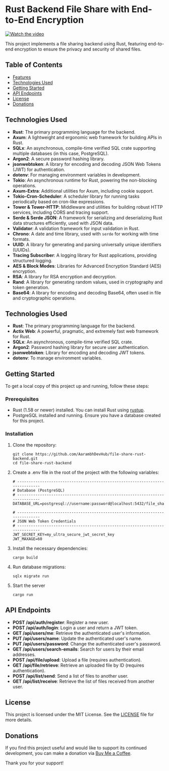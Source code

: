 # Rust Backend File Share with End-to-End Encryption

[![Watch the video](https://img.youtube.com/vi/t5w2dauFmhM/maxresdefault.jpg)](https://youtu.be/t5w2dauFmhM)

This project implements a file sharing backend using Rust, featuring end-to-end encryption to ensure the privacy and security of shared files.

## Table of Contents

- [Features](#features)
- [Technologies Used](#technologies-used)
- [Getting Started](#getting-started)
- [API Endpoints](#api-endpoints)
- [License](#license)
- [Donations](#donations)

## Technologies Used

   - **Rust**: The primary programming language for the backend.
   - **Axum**: A lightweight and ergonomic web framework for building APIs in Rust.
   - **SQLx**: An asynchronous, compile-time verified SQL crate supporting multiple databases (in this case, PostgreSQL).
   - **Argon2**: A secure password hashing library.
   - **jsonwebtoken**: A library for encoding and decoding JSON Web Tokens (JWT) for authentication.
   - **dotenv**: For managing environment variables in development.
   - **Tokio**: An asynchronous runtime for Rust, powering the non-blocking operations.
   - **Axum-Extra**: Additional utilities for Axum, including cookie support.
   - **Tokio-Cron-Scheduler**: A scheduler library for running tasks periodically based on cron-like expressions.
   - **Tower & Tower-HTTP**: Middleware and utilities for building robust HTTP services, including CORS and tracing support.
   - **Serde & Serde JSON**: A framework for serializing and deserializing Rust data structures efficiently, used with JSON data.
   - **Validator**: A validation framework for input validation in Rust.
   - **Chrono**: A date and time library, used with `serde` for working with time formats.
   - **UUID**: A library for generating and parsing universally unique identifiers (UUIDs).
   - **Tracing Subscriber**: A logging library for Rust applications, providing structured logging.
   - **AES & Block Modes**: Libraries for Advanced Encryption Standard (AES) encryption.
   - **RSA**: A library for RSA encryption and decryption.
   - **Rand**: A library for generating random values, used in cryptography and token generation.
   - **Base64**: A library for encoding and decoding Base64, often used in file and cryptographic operations.

## Technologies Used

- **Rust**: The primary programming language for the backend.
- **Actix Web**: A powerful, pragmatic, and extremely fast web framework for Rust.
- **SQLx**: An asynchronous, compile-time verified SQL crate.
- **Argon2**: Password hashing library for secure user authentication.
- **jsonwebtoken**: Library for encoding and decoding JWT tokens.
- **dotenv**: To manage environment variables.

## Getting Started

To get a local copy of this project up and running, follow these steps:

### Prerequisites

- Rust (1.58 or newer) installed. You can install Rust using [rustup](https://rustup.rs/).
- PostgreSQL installed and running. Ensure you have a database created for this project.

### Installation

1. Clone the repository:

   ```
   git clone https://github.com/AarambhDevHub/file-share-rust-backend.git
   cd file-share-rust-backend
   ```
2. Create a .env file in the root of the project with the following variables:

    ```
    # -----------------------------------------------------------------------------
    # Database (PostgreSQL)
    # -----------------------------------------------------------------------------
    DATABASE_URL=postgresql://username:password@localhost:5432/file_share_tutorial 

    # -----------------------------------------------------------------------------
    # JSON Web Token Credentials
    # -----------------------------------------------------------------------------
    JWT_SECRET_KEY=my_ultra_secure_jwt_secret_key
    JWT_MAXAGE=60
    ```

3. Install the necessary dependencies:

    ```
    cargo build
    ```

4. Run database migrations:

    ```
    sqlx migrate run
    ```

5. Start the server

    ```
    cargo run
    ```

## API Endpoints

- **POST /api/auth/register**: Register a new user.
- **POST /api/auth/login**: Login a user and return a JWT token.
- **GET /api/users/me**: Retrieve the authenticated user's information.
- **PUT /api/users/name**: Update the authenticated user's name.
- **PUT /api/users/password**: Change the authenticated user's password.
- **GET /api/users/search-emails**: Search for users by their email addresses.
- **POST /api/file/upload**: Upload a file (requires authentication).
- **GET /api/file/retrieve**: Retrieve an uploaded file by ID (requires authentication).
- **POST /api/list/send**: Send a list of files to another user.
- **GET /api/list/receive**: Retrieve the list of files received from another user.

## License

This project is licensed under the MIT License. See the [LICENSE](./LICENSE) file for more details.

## Donations

If you find this project useful and would like to support its continued development, you can make a donation via [Buy Me a Coffee](https://buymeacoffee.com/aarambhdevhub).

Thank you for your support!

